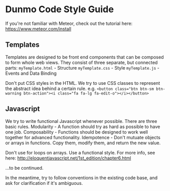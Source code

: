 # Dunmo Code Style Guide

If you're not familiar with Meteor, check out the tutorial here: https://www.meteor.com/install

## Templates

Templates are designed to be front end components that can be composed to form whole web views.
They consist of three separate, but connected parts:
`myTemplate.html` - Structure
`myTemplate.css`  - Style
`myTemplate.js`   - Events and Data Binding

Don't put CSS styles in the HTML. We try to use CSS classes to represent the abstract idea behind a certain rule.
e.g. `<button class="btn btn-sm btn-warning btn-action"><i class="fa fa-lg fa-edit-o"></i></button>`

## Javascript

We try to write functional Javascript whenever possible. There are three basic rules.
Modularity    - A function should try as hard as possible to have one job.
Composability - Functions should be designed to work well together for advanced functionality.
Idempotence   - Don't mutuate objects or arrays in functions. Copy them, modify them, and return the new value.

Don't use for loops on arrays. Use a functional style. For more info, see here: http://eloquentjavascript.net/1st_edition/chapter6.html

...to be continued.

In the meantime, try to follow conventions in the existing code base, and ask for clarification if it's ambiguous.
